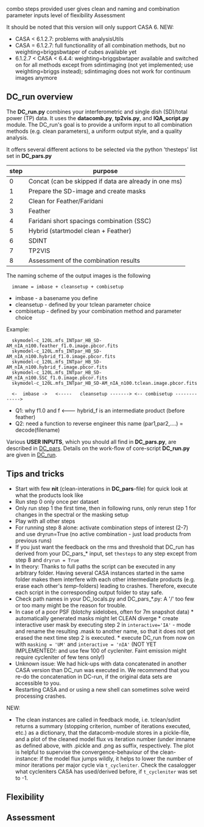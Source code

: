 combo steps provided
user gives clean and naming and combination parameter inputs
level of flexibility
Assessment





It should be noted that this version will only support CASA 6. 
NEW:

* CASA < 6.1.2.7: problems with analysisUtils
* CASA = 6.1.2.7: full functionallity of all combination methods, but no weighting=briggsbwtaper of cubes available yet
* 6.1.2.7 < CASA < 6.4.4: weighting=briggsbwtaper available and switched on for all methods except from sdintimaging (not yet implemented; use weighting=briggs instead); sdintimaging does not work for continuum images anymore


## DC_run overview

The **DC_run.py** combines your interferometric and single dish (SD)/total power (TP) data.
It uses the **datacomb.py**, **tp2vis.py**, and  **IQA_script.py** 
module. The DC_run's goal is to provide a uniform
input to all combination methods (e.g. clean parameters), a uniform output 
style, and a quality analysis.

It offers several different actions to be selected via the python 'thesteps' list set in **DC_pars.py**

| step | purpose |
| ------ | ------ |
| 0 | Concat   (can be skipped if data are already in one ms) |
| 1 | Prepare the SD-image and create masks |
| 2 | Clean for Feather/Faridani |
| 3 | Feather |
| 4 | Faridani short spacings combination (SSC) |
| 5 | Hybrid (startmodel clean + Feather) |
| 6 | SDINT |
| 7 | TP2VIS |
| 8 | Assessment of the combination results |




The naming scheme of the output images is the following

      imname = imbase + cleansetup + combisetup

- imbase     - a basename you define
- cleansetup - defined by your tclean parameter choice
- combisetup - defined by your combination method and parameter choice

Example:

      skymodel-c_120L.mfs_INTpar_HB_SD-AM_nIA_n100.feather_f1.0.image.pbcor.fits
      skymodel-c_120L.mfs_INTpar_HB_SD-AM_nIA_n100.hybrid_f1.0.image.pbcor.fits
      skymodel-c_120L.mfs_INTpar_HB_SD-AM_nIA_n100.hybrid_f.image.pbcor.fits
      skymodel-c_120L.mfs_INTpar_HB_SD-AM_nIA_n100.SSC_f1.0.image.pbcor.fits
      skymodel-c_120L.mfs_INTpar_HB_SD-AM_nIA_n100.tclean.image.pbcor.fits

      <-  imbase ->   <-----   cleansetup -------> <-- combisetup ------------->
		  
		  
* Q1:   why f1.0 and f  <--- hybrid_f is an intermediate product (before feather)
* Q2:   need a function to reverse engineer this name  (par1,par2,....) = decode(filename)
		  

Various **USER INPUTS**, which you should all find in **DC_pars.py**, 
are described in 
[DC_pars](https://github.com/teuben/DataComb/blob/main/DC_pars.md). 
Details on the work-flow of core-script **DC_run.py** are given in
[DC_run](https://github.com/teuben/DataComb/blob/main/DC_run.md). 



## Tips and tricks
* Start with few **nit** (clean-interations in **DC_pars**-file) for quick look at what the products look like
* Run step 0 only once per dataset
* Only run step 1 the first time, then in following runs, only rerun step 1 for changes in the spectral or the masking setup
* Play with all other steps
* For running step 8 alone: activate combination steps of interest (2-7) and use dryrun=True (no active combination - just load products from previous runs)
* If you just want the feedback on the rms and threshold that DC_run has derived from your DC_pars_* input, set ``thesteps`` to any step except from step 8 and ``dryrun = True``
* In theory: Thanks to full paths the script can be executed in any arbitrary folder. Having several CASA instances started in the same folder makes them interfere with each other intermediate products (e.g. erase each other's *temp*-folders) leading to crashes. Therefore, execute each script in the corresponding output folder to stay safe.
* Check path names in your DC_locals.py and DC_pars_*.py: A '/' too few or too many might be the reason for trouble.
* In case of a poor PSF (blotchy sidelobes, often for 7m snapshot data)
      * automatically generated masks might let CLEAN diverge
      * create interactive user mask by executing step 2 in ``interactive='IA'`` - mode and rename the resulting <tclean-product>.mask to another name, so that it does not get erased the next time step 2 is executed.
      * execute DC_run from now on with ``masking = 'UM'`` and ``interactive = 'nIA'`` 
        (NOT YET IMPLEMENTED!: and use few 100 of cycleniter. Faint emission might require cycleniter of few tens only!)
* Unknown issue: We had hick-ups with data concatenated in another CASA version than DC_run was executed in. We recommend that you re-do the concatenation in DC-run, if the original data sets are accessible to you. 
* Restarting CASA and or using a new shell can sometimes solve weird processing crashes.
  
  
NEW:
* The clean instances are called in feedback mode, i.e. tclean/sdint returns a summary (stopping criterion, number of iterations executed, etc.) as a dictionary, that the datacomb-module stores in a pickle-file, and a plot of the cleaned model flux vs iteration number (under imname as defined above, with .pickle and .png as suffix, respectively. The plot is helpful to supervise the convergence-behaviour of the clean-instance: if the model flux jumps wildly, it helps to lower the number of minor iterations per major cycle via ``t_cycleniter``. Check the casalogger what cycleniters CASA has used/derived before, if ``t_cycleniter`` was set to -1.
      

## Flexibility





## Assessment

